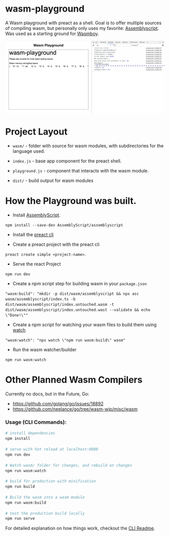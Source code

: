 # wasm-playground

A Wasm playground with preact as a shell. Goal is to offer multiple sources of compiling wasm, but personally only uses my favorite: [Assemblyscript](https://github.com/AssemblyScript/assemblyscript). Was used as a starting ground for [Wasmboy](https://github.com/torch2424/wasmBoy).

![Wasm Playground Screenshot](./docs/wasmPlaygroundScreenshot.png)

# Project Layout

* `wasm/` - folder with source for wasm modules, with subdirectories for the language used.

* `index.js` - base app component for the preact shell.

* `playground.js` - component that interacts with the wasm module.

* `dist/` - build output for wasm modules


# How the Playground was built.

* Install [AssemblyScript](https://github.com/AssemblyScript/assemblyscript).

`npm install --save-dev AssemblyScript/assemblyscript`

* Install the [preact cli](https://github.com/developit/preact-cli)

* Create a preact project with the preact cli

`preact create simple <project-name>`.

* Serve the react Project

`npm run dev`

* Create a npm script step for building wasm in your `package.json`

`"wasm:build": "mkdir -p dist/wasm/assemblyscript && npx asc wasm/assemblyscript/index.ts -b dist/wasm/assemblyscript/index.untouched.wasm -t dist/wasm/assemblyscript/index.untouched.wast --validate && echo \"Done!\""`

* Create a npm script for watching your wasm files to build them using [watch]()

`"wasm:watch": "npx watch \"npm run wasm:build\" wasm"`

* Run the wasm watcher/builder

`npm run wasm:watch`

# Other Planned Wasm Compilers

Currently no docs, but in the Future, Go:

* https://github.com/golang/go/issues/18892
* https://github.com/neelance/go/tree/wasm-wip/misc/wasm

### Usage (CLI Commands):

``` bash
# install dependencies
npm install

# serve with hot reload at localhost:8080
npm run dev

# Watch wasm/ folder for changes, and rebuild on changes
npm run wasm:watch

# build for production with minification
npm run build

# Build the wasm into a wasm module
npm run wasm:build

# test the production build locally
npm run serve
```

For detailed explanation on how things work, checkout the [CLI Readme](https://github.com/developit/preact-cli/blob/master/README.md).
